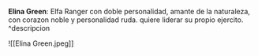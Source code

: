 **Elina Green**: Elfa Ranger con doble personalidad, amante de la naturaleza, con corazon noble y personalidad ruda. quiere liderar su propio ejercito. 
^descripcion

![[Elina Green.jpeg]]